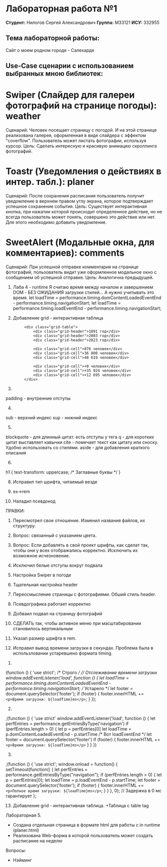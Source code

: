 # Лабораторная работа №1

**Студент:** Нилогов Сергей Александрович
**Группа:** M33121
**ИСУ:** 332955

## Тема лабораторной работы:
Сайт о моем родном городе - Салехарде

## Use-Case сценарии с использованием выбранных мною библиотек:

# Swiper (Слайдер для галереи фотографий на странице погоды): weather
Сценарий: Человек посещает страницу с погодой. И на этой странице реализована галерея, оформленная в виде слайдера с эффектом "coverflow". Пользователь может листать фотографии, используя курсор.
Цель: Сделать интересную и красивую анимацию скроллинга фотографий.

# Toastr (Уведомления о действиях в интер. табл.): planer
Сценарий: После сохранения расписания пользователь получит уведомление в верхнем правом углу экрана, которое подтверждает успешное сохранение события.
Цель: Существует интерактивная кнопка, при нажатии которой происходит определенное действие, но не всегда пользователь может понять, совершено это действие или нет. Для этого необходимо добавить уведомление.

# SweetAlert (Модальные окна, для комментариев): comments
Сценарий: При успешной отправке комментария на странице фотографий, пользователь видит уже оформленное модальное окно с сообщением об успешной отправке.
Цель: Аналогична предыдущей.

1. Лаба 4 - runtime
Я считаю время между началом и завершением DOM - БЕЗ ОЖИДАНИЯ загрузки стилей... А нужно учитывать это время.
        let loadTime = performance.timing.domContentLoadedEventEnd - performance.timing.navigationStart;
        let loadTime = performance.timing.loadEventEnd - performance.timing.navigationStart;


2. Добавление grid - интерактивная таблица


            <div class="grid-table">
                <div class="grid-header">1891 год</div>
                <div class="grid-header">2003 год</div>
                <div class="grid-header">2023 год</div>

                <div class="grid-cell">876 человек</div>
                <div class="grid-cell">36 800 человек</div>
                <div class="grid-cell">48 619 человек</div>

                <div class="grid-cell">+0 человек</div>
                <div class="grid-cell">+35 924 человек</div>
                <div class="grid-cell">+12 695 человек</div>
            </div>

3.
padding - внутренние отступы

4.
sub - верхний индекс
sup - нижний индекс

5.
blockquote - для длинный цитат. есть отступы у тега
q - для коротких цитат выставляет кавычки
cite - помечает текст как цитату или сноску. Удобно использовать со стилями.
aside - для добавления краткого описания

6.
  h1 {
      text-transform: uppercase;
      /* Заглавные буквы */
  }

8. Исправил тип шрифта, читаемый везде

9. ex->rem

10. Наладил псевдокод







ПРАВКИ:
1. Пересмотрел свое отношение. Изменил названия файлов, их структуру.

2. Вопрос: связанный с указанием цвета.

3. Вопрос: Если добавлять в свой проект шрифты, как сделат так, чтобы они у всех отображались корректно. Исключить их возможное исчезновение.

4. Исключил белые отступы вокруг подвала

5. Настройка Swiper в погоде

6. Тщательная настройка header

7. Переосмысление страницы с фотографиями. Обший стиль header.

8. Псевдографика работает корректно 

9. Добваил подвал на страницу фотографий


10. СДЕЛАТЬ так, чтобы активное меню при масштабировании становилось вертикальным

11. Указал размер шрифта в rem.

12. Исправил вывод времени загрузки в секундах. Проблема была в использловании устаревшено формата timing.
1)
(function () {
    'use strict'; /* Строго */
    // Отслеживание времени загрузки
    window.addEventListener('load', function () {
        let loadTime = performance.timing.domContentLoadedEventEnd - performance.timing.navigationStart; /* Устарело */
        let footer = document.querySelector('footer');
        if (footer) {
            footer.innerHTML += `<p>Время загрузки: ${loadTime}ms</p>`;
        }
    });

2)
;(function () {
	'use strict'
	window.addEventListener('load', function () {
		let perfEntries = performance.getEntriesByType('navigation')
		if (perfEntries.length > 0) {
			let p = perfEntries[0]
			let loadTime = p.domContentLoadedEventEnd - p.startTime /* Вот loadEventEnd */
			let footer = document.querySelector('footer')
			if (footer) {
				footer.innerHTML += `<p>Время загрузки: ${loadTime}ms</p>`
			}
		}
	})

3)
;(function () {
    'use strict';
    window.onload = function() {
        setTimeout(function() {
            let perfEntries = performance.getEntriesByType("navigation");
            if (perfEntries.length > 0) {
                let p = perfEntries[0];
                let loadTime = p.loadEventEnd - p.startTime;
                let footer = document.querySelector('footer');
                if (footer) {
                    footer.innerHTML += `<p>Полное время загрузки: ${loadTime}ms</p>`;
                }
            }
        }, 0); // Задержка в 0 мс гарантирует
    };

13. Добавление grid - интерактивная таблица. +Таблица с table tag










Лабораторная 5.
- Создана отдельная страница в формате html для работы с in runtime (planer.html)
- Реализована Web-форма в которой пользователь может создать расписание на неделю









Вопросы:
- Нэйминг